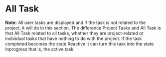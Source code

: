 # All Task

**Note:** All user tasks are displayed and if the task is not related to the project, it will do in  this section. The difference Project Tasks and All Task is that All Task related to all tasks, whether they are project-related or individual tasks that have nothing to do with the project. If the task completed becomes the state Reactive it can turn this task into the state Inprogress that is, the active task.